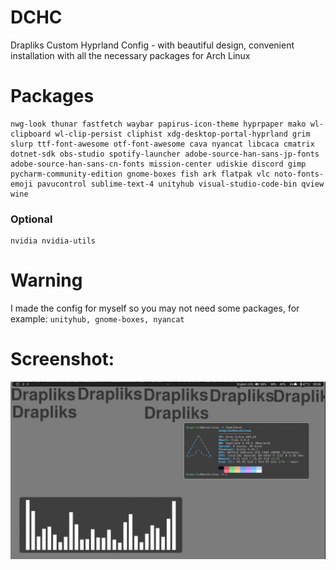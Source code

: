# DCHC
Drapliks Custom Hyprland Config - with beautiful design, convenient installation with all the necessary packages for Arch Linux
# Packages
```
nwg-look thunar fastfetch waybar papirus-icon-theme hyprpaper mako wl-clipboard wl-clip-persist cliphist xdg-desktop-portal-hyprland grim slurp ttf-font-awesome otf-font-awesome cava nyancat libcaca cmatrix dotnet-sdk obs-studio spotify-launcher adobe-source-han-sans-jp-fonts adobe-source-han-sans-cn-fonts mission-center udiskie discord gimp pycharm-community-edition gnome-boxes fish ark flatpak vlc noto-fonts-emoji pavucontrol sublime-text-4 unityhub visual-studio-code-bin qview wine
```
### Optional
```
nvidia nvidia-utils
```
# Warning
I made the config for myself so you may not need some packages, for example: ```unityhub, gnome-boxes, nyancat```
# Screenshot:
![](screenshot.jpg)

